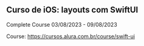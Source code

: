 ## Curso de iOS: layouts com SwiftUI

Complete Course 03/08/2023 - 09/08/2023

Course: https://cursos.alura.com.br/course/swift-ui
